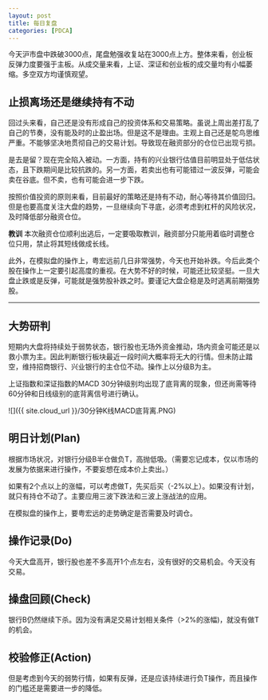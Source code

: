 ```yaml
---
layout: post
title: 每日复盘
categories: [PDCA]
---
```


今天沪市盘中跌破3000点，尾盘勉强收复站在3000点上方。整体来看，创业板反弹力度要强于主板。从成交量来看，上证、深证和创业板的成交量均有小幅萎缩。多空双方均谨慎观望。

## 止损离场还是继续持有不动

回过头来看，自己还是没有形成自己的投资体系和交易策略。虽说上周出差打乱了自己的节奏，没有能及时的止盈出场。但是这不是理由。主观上自己还是鸵鸟思维严重。不能够坚决地贯彻自己的交易计划。导致现在融资部分的仓位已出现亏损。

是去是留？现在完全陷入被动。一方面，持有的兴业银行估值目前明显处于低估状态，且下跌期间是比较抗跌的。另一方面，若卖出也有可能错过一波反弹，可能会卖在谷底。但不卖，也有可能会进一步下跌。

按照价值投资的原则来看，目前最好的策略还是持有不动，耐心等待其价值回归。但是也要高度关注大盘的趋势，一旦继续向下寻底，必须考虑到杠杆的风险状况，及时降低部分融资仓位。

**教训** 本次融资仓位顺利出逃后，一定要吸取教训，融资部分只能用着临时调整仓位只用，禁止将其短线做成长线。

此外，在模拟盘的操作上，粤宏远前几日非常强势，今天也开始补跌。今后此类个股在操作上一定要引起高度的重视。在大势不好的时候，可能还比较坚挺。一旦大盘止跌或是反弹，可能就是强势股补跌之时。要谨记大盘企稳是及时逃离前期强势股。

----

## 大势研判

短期内大盘将持续处于弱势状态，银行股也无场外资金推动，场内资金可能还是以救小票为主。因此判断银行板块最近一段时间大概率将无大的行情。但未防止踏空，维持招商银行、兴业银行的主仓位不动。操作上以分级B为主。

上证指数和深证指数的MACD 30分钟级别均出现了底背离的现象，但还尚需等待60分钟和日线级别的底背离信号进行确认。

![]({{ site.cloud_url }}/30分钟K线MACD底背离.PNG)

## 明日计划(Plan)
 根据市场状况，对银行分级B半仓做负T，高抛低吸。（需要忘记成本，仅以市场的发展为依据来进行操作，不要妄想在成本价上卖出。）

如果有2个点以上的涨幅，可以考虑做T，先买后买（-2%以上）。如果没有计划，就只有持仓不动了。主要应用三波下跌法和三波上涨战法的应用。

在模拟盘的操作上，要粤宏远的走势确定是否需要及时调仓。

## 操作记录(Do)

今天大盘高开，银行股也差不多高开1个点左右，没有很好的交易机会。今天没有交易。

## 操盘回顾(Check)

银行B仍然继续下杀。因为没有满足交易计划相关条件（>2%的涨幅)，就没有做T的机会。

## 校验修正(Action)

但是考虑到今天的弱势行情，如果有反弹，还是应该持续进行负T操作，而且操作的门槛还是需要进一步的降低。

